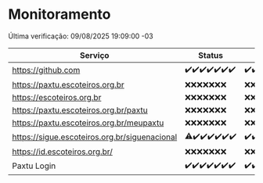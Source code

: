 # Monitoramento

Última verificação: 09/08/2025 19:09:00 -03

|Serviço|Status|Últimas 24h|
|---|---|---|
|https://github.com|<span title="2025-08-02: OK=23">✔️</span><span title="2025-08-03: OK=22">✔️</span><span title="2025-08-04: OK=22">✔️</span><span title="2025-08-05: OK=22">✔️</span><span title="2025-08-06: OK=22">✔️</span><span title="2025-08-07: OK=22">✔️</span><span title="2025-08-08: OK=20">✔️</span>|<span title="08/08/2025 19:09:00 -03 : 200">✔️</span><span title="08/08/2025 20:09:00 -03 : 200">✔️</span><span title="08/08/2025 21:49:00 -03 : 200">✔️</span><span title="08/08/2025 23:42:00 -03 : 200">✔️</span><span title="09/08/2025 00:44:00 -03 : 200">✔️</span><span title="09/08/2025 01:19:00 -03 : 200">✔️</span><span title="09/08/2025 02:10:00 -03 : 200">✔️</span><span title="09/08/2025 03:13:00 -03 : 200">✔️</span><span title="09/08/2025 04:09:00 -03 : 200">✔️</span><span title="09/08/2025 05:12:00 -03 : 200">✔️</span><span title="09/08/2025 06:09:00 -03 : 200">✔️</span><span title="09/08/2025 07:09:00 -03 : 200">✔️</span><span title="09/08/2025 08:07:00 -03 : 200">✔️</span><span title="09/08/2025 09:17:00 -03 : 200">✔️</span><span title="09/08/2025 10:22:00 -03 : 200">✔️</span><span title="09/08/2025 11:08:00 -03 : 200">✔️</span><span title="09/08/2025 12:08:00 -03 : 200">✔️</span><span title="09/08/2025 13:10:00 -03 : 200">✔️</span><span title="09/08/2025 14:07:00 -03 : 200">✔️</span><span title="09/08/2025 15:13:00 -03 : 200">✔️</span><span title="09/08/2025 16:07:00 -03 : 200">✔️</span><span title="09/08/2025 17:10:00 -03 : 200">✔️</span><span title="09/08/2025 18:08:00 -03 : 200">✔️</span><span title="09/08/2025 19:09:00 -03 : 200">✔️</span>|
|https://paxtu.escoteiros.org.br|<span title="2025-08-02: Falhas=23">❌</span><span title="2025-08-03: Falhas=22">❌</span><span title="2025-08-04: Falhas=22">❌</span><span title="2025-08-05: Falhas=22">❌</span><span title="2025-08-06: Falhas=22">❌</span><span title="2025-08-07: Falhas=22">❌</span><span title="2025-08-08: Falhas=20">❌</span>|<span title="08/08/2025 19:09:00 -03 : 403">❌</span><span title="08/08/2025 20:09:00 -03 : 403">❌</span><span title="08/08/2025 21:49:00 -03 : 403">❌</span><span title="08/08/2025 23:42:00 -03 : 403">❌</span><span title="09/08/2025 00:44:00 -03 : 403">❌</span><span title="09/08/2025 01:19:00 -03 : 403">❌</span><span title="09/08/2025 02:10:00 -03 : 403">❌</span><span title="09/08/2025 03:13:00 -03 : 403">❌</span><span title="09/08/2025 04:09:00 -03 : 403">❌</span><span title="09/08/2025 05:12:00 -03 : 403">❌</span><span title="09/08/2025 06:09:00 -03 : 403">❌</span><span title="09/08/2025 07:09:00 -03 : 403">❌</span><span title="09/08/2025 08:07:00 -03 : 403">❌</span><span title="09/08/2025 09:17:00 -03 : 403">❌</span><span title="09/08/2025 10:22:00 -03 : 403">❌</span><span title="09/08/2025 11:08:00 -03 : 403">❌</span><span title="09/08/2025 12:08:00 -03 : 403">❌</span><span title="09/08/2025 13:10:00 -03 : 403">❌</span><span title="09/08/2025 14:07:00 -03 : 403">❌</span><span title="09/08/2025 15:13:00 -03 : 403">❌</span><span title="09/08/2025 16:07:00 -03 : 403">❌</span><span title="09/08/2025 17:10:00 -03 : 403">❌</span><span title="09/08/2025 18:08:00 -03 : 403">❌</span><span title="09/08/2025 19:09:00 -03 : 403">❌</span>|
|https://escoteiros.org.br|<span title="2025-08-02: Falhas=23">❌</span><span title="2025-08-03: Falhas=22">❌</span><span title="2025-08-04: Falhas=22">❌</span><span title="2025-08-05: Falhas=22">❌</span><span title="2025-08-06: Falhas=22">❌</span><span title="2025-08-07: Falhas=22">❌</span><span title="2025-08-08: Falhas=20">❌</span>|<span title="08/08/2025 19:09:00 -03 : 403">❌</span><span title="08/08/2025 20:09:00 -03 : 403">❌</span><span title="08/08/2025 21:49:00 -03 : 403">❌</span><span title="08/08/2025 23:42:00 -03 : 403">❌</span><span title="09/08/2025 00:44:00 -03 : 403">❌</span><span title="09/08/2025 01:19:00 -03 : 403">❌</span><span title="09/08/2025 02:10:00 -03 : 403">❌</span><span title="09/08/2025 03:13:00 -03 : 403">❌</span><span title="09/08/2025 04:09:00 -03 : 403">❌</span><span title="09/08/2025 05:12:00 -03 : 403">❌</span><span title="09/08/2025 06:09:00 -03 : 403">❌</span><span title="09/08/2025 07:09:00 -03 : 403">❌</span><span title="09/08/2025 08:07:00 -03 : 403">❌</span><span title="09/08/2025 09:17:00 -03 : 403">❌</span><span title="09/08/2025 10:22:00 -03 : 403">❌</span><span title="09/08/2025 11:08:00 -03 : 403">❌</span><span title="09/08/2025 12:08:00 -03 : 403">❌</span><span title="09/08/2025 13:10:00 -03 : 403">❌</span><span title="09/08/2025 14:07:00 -03 : 403">❌</span><span title="09/08/2025 15:13:00 -03 : 403">❌</span><span title="09/08/2025 16:07:00 -03 : 403">❌</span><span title="09/08/2025 17:10:00 -03 : 403">❌</span><span title="09/08/2025 18:08:00 -03 : 403">❌</span><span title="09/08/2025 19:09:00 -03 : 403">❌</span>|
|https://paxtu.escoteiros.org.br/paxtu|<span title="2025-08-02: Falhas=23">❌</span><span title="2025-08-03: Falhas=22">❌</span><span title="2025-08-04: Falhas=22">❌</span><span title="2025-08-05: Falhas=22">❌</span><span title="2025-08-06: Falhas=22">❌</span><span title="2025-08-07: Falhas=22">❌</span><span title="2025-08-08: Falhas=20">❌</span>|<span title="08/08/2025 19:09:00 -03 : 403">❌</span><span title="08/08/2025 20:09:00 -03 : 403">❌</span><span title="08/08/2025 21:49:00 -03 : 403">❌</span><span title="08/08/2025 23:42:00 -03 : 403">❌</span><span title="09/08/2025 00:44:00 -03 : 403">❌</span><span title="09/08/2025 01:19:00 -03 : 403">❌</span><span title="09/08/2025 02:10:00 -03 : 403">❌</span><span title="09/08/2025 03:13:00 -03 : 403">❌</span><span title="09/08/2025 04:09:00 -03 : 403">❌</span><span title="09/08/2025 05:12:00 -03 : 403">❌</span><span title="09/08/2025 06:09:00 -03 : 403">❌</span><span title="09/08/2025 07:09:00 -03 : 403">❌</span><span title="09/08/2025 08:07:00 -03 : 403">❌</span><span title="09/08/2025 09:17:00 -03 : 403">❌</span><span title="09/08/2025 10:22:00 -03 : 403">❌</span><span title="09/08/2025 11:08:00 -03 : 403">❌</span><span title="09/08/2025 12:08:00 -03 : 403">❌</span><span title="09/08/2025 13:10:00 -03 : 403">❌</span><span title="09/08/2025 14:07:00 -03 : 403">❌</span><span title="09/08/2025 15:13:00 -03 : 403">❌</span><span title="09/08/2025 16:07:00 -03 : 403">❌</span><span title="09/08/2025 17:10:00 -03 : 403">❌</span><span title="09/08/2025 18:08:00 -03 : 403">❌</span><span title="09/08/2025 19:09:00 -03 : 403">❌</span>|
|https://paxtu.escoteiros.org.br/meupaxtu|<span title="2025-08-02: Falhas=23">❌</span><span title="2025-08-03: Falhas=22">❌</span><span title="2025-08-04: Falhas=22">❌</span><span title="2025-08-05: Falhas=22">❌</span><span title="2025-08-06: Falhas=22">❌</span><span title="2025-08-07: Falhas=22">❌</span><span title="2025-08-08: Falhas=20">❌</span>|<span title="08/08/2025 19:09:00 -03 : 403">❌</span><span title="08/08/2025 20:09:00 -03 : 403">❌</span><span title="08/08/2025 21:49:00 -03 : 403">❌</span><span title="08/08/2025 23:42:00 -03 : 403">❌</span><span title="09/08/2025 00:44:00 -03 : 403">❌</span><span title="09/08/2025 01:19:00 -03 : 403">❌</span><span title="09/08/2025 02:10:00 -03 : 403">❌</span><span title="09/08/2025 03:13:00 -03 : 403">❌</span><span title="09/08/2025 04:09:00 -03 : 403">❌</span><span title="09/08/2025 05:12:00 -03 : 403">❌</span><span title="09/08/2025 06:09:00 -03 : 403">❌</span><span title="09/08/2025 07:09:00 -03 : 403">❌</span><span title="09/08/2025 08:07:00 -03 : 403">❌</span><span title="09/08/2025 09:17:00 -03 : 403">❌</span><span title="09/08/2025 10:22:00 -03 : 403">❌</span><span title="09/08/2025 11:08:00 -03 : 403">❌</span><span title="09/08/2025 12:08:00 -03 : 403">❌</span><span title="09/08/2025 13:10:00 -03 : 403">❌</span><span title="09/08/2025 14:07:00 -03 : 403">❌</span><span title="09/08/2025 15:13:00 -03 : 403">❌</span><span title="09/08/2025 16:07:00 -03 : 403">❌</span><span title="09/08/2025 17:10:00 -03 : 403">❌</span><span title="09/08/2025 18:08:00 -03 : 403">❌</span><span title="09/08/2025 19:09:00 -03 : 403">❌</span>|
|https://sigue.escoteiros.org.br/siguenacional|<span title="2025-08-02: OK=22, Falhas=1">⚠️</span><span title="2025-08-03: OK=22">✔️</span><span title="2025-08-04: OK=22">✔️</span><span title="2025-08-05: OK=22">✔️</span><span title="2025-08-06: OK=22">✔️</span><span title="2025-08-07: OK=22">✔️</span><span title="2025-08-08: OK=20">✔️</span>|<span title="08/08/2025 19:09:00 -03 : 200">✔️</span><span title="08/08/2025 20:09:00 -03 : 200">✔️</span><span title="08/08/2025 21:49:00 -03 : 200">✔️</span><span title="08/08/2025 23:42:00 -03 : 200">✔️</span><span title="09/08/2025 00:44:00 -03 : 200">✔️</span><span title="09/08/2025 01:19:00 -03 : 200">✔️</span><span title="09/08/2025 02:10:00 -03 : 200">✔️</span><span title="09/08/2025 03:13:00 -03 : 200">✔️</span><span title="09/08/2025 04:09:00 -03 : 200">✔️</span><span title="09/08/2025 05:12:00 -03 : 200">✔️</span><span title="09/08/2025 06:09:00 -03 : 200">✔️</span><span title="09/08/2025 07:09:00 -03 : 200">✔️</span><span title="09/08/2025 08:07:00 -03 : 200">✔️</span><span title="09/08/2025 09:17:00 -03 : 200">✔️</span><span title="09/08/2025 10:22:00 -03 : 200">✔️</span><span title="09/08/2025 11:08:00 -03 : 200">✔️</span><span title="09/08/2025 12:08:00 -03 : 200">✔️</span><span title="09/08/2025 13:10:00 -03 : 200">✔️</span><span title="09/08/2025 14:07:00 -03 : 200">✔️</span><span title="09/08/2025 15:13:00 -03 : 200">✔️</span><span title="09/08/2025 16:07:00 -03 : 200">✔️</span><span title="09/08/2025 17:10:00 -03 : 200">✔️</span><span title="09/08/2025 18:08:00 -03 : 200">✔️</span><span title="09/08/2025 19:09:00 -03 : 200">✔️</span>|
|https://id.escoteiros.org.br/|<span title="2025-08-02: Falhas=23">❌</span><span title="2025-08-03: Falhas=22">❌</span><span title="2025-08-04: Falhas=22">❌</span><span title="2025-08-05: Falhas=22">❌</span><span title="2025-08-06: Falhas=22">❌</span><span title="2025-08-07: Falhas=22">❌</span><span title="2025-08-08: Falhas=20">❌</span>|<span title="08/08/2025 19:09:00 -03 : 403">❌</span><span title="08/08/2025 20:09:00 -03 : 403">❌</span><span title="08/08/2025 21:49:00 -03 : 403">❌</span><span title="08/08/2025 23:42:00 -03 : 403">❌</span><span title="09/08/2025 00:44:00 -03 : 403">❌</span><span title="09/08/2025 01:19:00 -03 : 403">❌</span><span title="09/08/2025 02:10:00 -03 : 403">❌</span><span title="09/08/2025 03:13:00 -03 : 403">❌</span><span title="09/08/2025 04:09:00 -03 : 403">❌</span><span title="09/08/2025 05:12:00 -03 : 403">❌</span><span title="09/08/2025 06:09:00 -03 : 403">❌</span><span title="09/08/2025 07:09:00 -03 : 403">❌</span><span title="09/08/2025 08:07:00 -03 : 403">❌</span><span title="09/08/2025 09:17:00 -03 : 403">❌</span><span title="09/08/2025 10:22:00 -03 : 403">❌</span><span title="09/08/2025 11:08:00 -03 : 403">❌</span><span title="09/08/2025 12:08:00 -03 : 403">❌</span><span title="09/08/2025 13:10:00 -03 : 403">❌</span><span title="09/08/2025 14:07:00 -03 : 403">❌</span><span title="09/08/2025 15:13:00 -03 : 403">❌</span><span title="09/08/2025 16:07:00 -03 : 403">❌</span><span title="09/08/2025 17:10:00 -03 : 403">❌</span><span title="09/08/2025 18:08:00 -03 : 403">❌</span><span title="09/08/2025 19:09:00 -03 : 403">❌</span>|
|Paxtu Login|<span title="2025-08-02: OK=23">✔️</span><span title="2025-08-03: OK=22">✔️</span><span title="2025-08-04: OK=22">✔️</span><span title="2025-08-05: OK=22">✔️</span><span title="2025-08-06: OK=22">✔️</span><span title="2025-08-07: OK=22">✔️</span><span title="2025-08-08: OK=20">✔️</span>|<span title="08/08/2025 19:09:00 -03 : 200">✔️</span><span title="08/08/2025 20:09:00 -03 : 200">✔️</span><span title="08/08/2025 21:49:00 -03 : 200">✔️</span><span title="08/08/2025 23:42:00 -03 : 200">✔️</span><span title="09/08/2025 00:44:00 -03 : 200">✔️</span><span title="09/08/2025 01:19:00 -03 : 200">✔️</span><span title="09/08/2025 02:10:00 -03 : 200">✔️</span><span title="09/08/2025 03:13:00 -03 : 200">✔️</span><span title="09/08/2025 04:09:00 -03 : 200">✔️</span><span title="09/08/2025 05:12:00 -03 : 200">✔️</span><span title="09/08/2025 06:09:00 -03 : 200">✔️</span><span title="09/08/2025 07:09:00 -03 : 200">✔️</span><span title="09/08/2025 08:07:00 -03 : 200">✔️</span><span title="09/08/2025 09:17:00 -03 : 200">✔️</span><span title="09/08/2025 10:22:00 -03 : 200">✔️</span><span title="09/08/2025 11:08:00 -03 : 200">✔️</span><span title="09/08/2025 12:08:00 -03 : 200">✔️</span><span title="09/08/2025 13:10:00 -03 : 200">✔️</span><span title="09/08/2025 14:07:00 -03 : 200">✔️</span><span title="09/08/2025 15:13:00 -03 : 200">✔️</span><span title="09/08/2025 16:07:00 -03 : 200">✔️</span><span title="09/08/2025 17:10:00 -03 : 200">✔️</span><span title="09/08/2025 18:08:00 -03 : 200">✔️</span><span title="09/08/2025 19:09:00 -03 : 200">✔️</span>|
